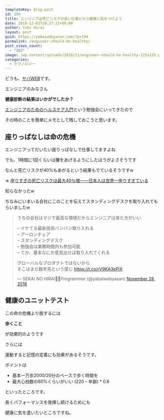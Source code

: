 ```yaml
---
templateKey: blog-post
id: 194
title: エンジニアは死亡リスクの高い仕事だから健康に気をつけよう
date: 2018-12-03T20:27:21+09:00
author: Yuki Hirai
layout: post
guid: https://yabaiwebyasan.com/?p=194
permalink: /engineer-should-be-healthy/
post_views_count:
  - "362"
image: /wp-content/uploads/2018/11/engineer-should-be-healthy-125x125.png
categories:
  - テクノロジー
---
```

どうも、<a href="https://twitter.com/yabaiwebyasan" target="_blank" rel="nofollow noopener">ヤバ</a><a href="https://twitter.com/yabaiwebyasan" target="_blank" rel="nofollow noopener">WEB</a>です。

エンジニアのみなさん

<span class="sobig"><strong>健康診断の結果はいかがでしたか？</strong></span>

<a href="https://supporterzcolab.com/event/597/" target="_blank">エンジニアのためのヘルスケア入門</a>という勉強会にいってきたので

その時のことを簡単にメモとして残しておこうと思います。

## 座りっぱなしは命の危機

エンジニアってだいたい座りっぱなしで仕事してますよね

でも、1時間に1回くらいは腰をあげるようにしたほうがよさそうです

なんと死亡リスクが40%もあがるという結果もでているそうですw

=> <a href="https://www.businessinsider.jp/post-106010" target="_blank">座りすぎの死亡リスクは最大</a><a href="https://www.businessinsider.jp/post-106010" target="_blank">40</a><a href="https://www.businessinsider.jp/post-106010" target="_blank">％増</a><a href="https://www.businessinsider.jp/post-106010" target="_blank">——</a><a href="https://www.businessinsider.jp/post-106010" target="_blank">日本人は世界一座りすぎている</a>

知らなかったw

ちなみにいまいる会社にこのことを伝えてスタンディングデスクを取り入れてもらいましたw

<blockquote class="twitter-tweet" data-width="550" data-dnt="true">
  <p lang="ja" dir="ltr">
    うちの会社はマジで最高な環境だからエンジニアは来た方がいい
  </p>
  
  <p>
    &#8211; イケてる最新技術バンバン取り入れる<br />&#8211; アーロンチェア<br />&#8211; スタンディングデスク<br />&#8211; 勉強会は業務時間内も参加可能<br />&#8211; てか、基本なにか意見出せば取り入れてくれる
  </p>
  
  <p>
    グローバルなプロダクトではないから<br />そこはまだ数年先という感じ <a href="https://t.co/rV9KA3ePiX">https://t.co/rV9KA3ePiX</a>
  </p>
  
  <p>
    &mdash; SEKAI NO HIRAI👨‍💻Programmer (@yabaiwebyasan) <a href="https://twitter.com/yabaiwebyasan/status/1067632709755760641?ref_src=twsrc%5Etfw">November 28, 2018</a>
  </p>
</blockquote>



## 健康のユニットテスト

この命の危機より脱するには

**歩くこと**

が効果的のようです

さらには

運動すると記憶の定着にも効果があるそうです。

ポイントは

  * 基本一万歩2000/20分のペースで歩く時間を
  * 最大心拍数の60%くらいがいい (220 &#8211; 年齢) * 0.6

といったところです。

長くパフォーマンスを発揮し続けるためにも

健康に気を遣いたいところですね。